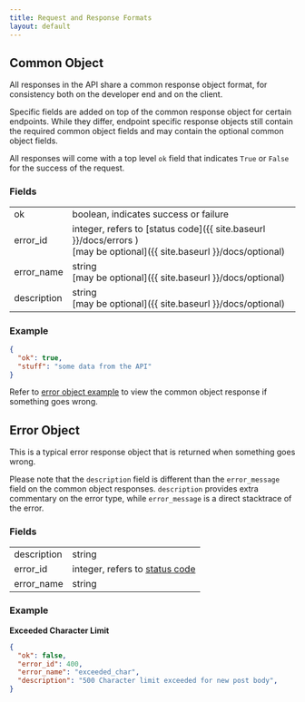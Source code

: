 ```yaml
---
title: Request and Response Formats
layout: default 
---
```


## Common Object

All responses in the API share a common response object format, for consistency both on the developer end and on the client. 

Specific fields are added on top of the common response object for certain endpoints. While they differ, endpoint specific response objects still contain the required common object fields and may contain the optional common object fields.

All responses will come with a top level `ok` field that indicates `True` or `False` for the success of the request.

### Fields

|             |                                                                                                                          |
| ----------- | ------------------------------------------------------------------------------------------------------------------------ |
| ok          | boolean, indicates success or failure                                                                                    |
| error_id    | integer, refers to [status code]({{ site.baseurl }}/docs/errors )<br>[may be optional]({{ site.baseurl }}/docs/optional) |
| error_name  | string<br>[may be optional]({{ site.baseurl }}/docs/optional)                                                            |
| description | string<br>[may be optional]({{ site.baseurl }}/docs/optional)                                                            |

### Example

```json
{
  "ok": true,
  "stuff": "some data from the API"
}
```

Refer to [error object example](#example-1) to view the common object response if something goes wrong.

## Error Object

This is a typical error response object that is returned when something goes wrong.

Please note that the `description` field is different than the `error_message` field on the common object responses. `description` provides extra commentary on the error type, while `error_message` is a direct stacktrace of the error.

### Fields

|             |                                    |
| ----------- | ---------------------------------- |
| description | string                             |
| error_id    | integer, refers to [status code]() |
| error_name  | string                             |

### Example

**Exceeded Character Limit**

```json
{
  "ok": false,
  "error_id": 400,
  "error_name": "exceeded_char",
  "description": "500 Character limit exceeded for new post body",
}
```
